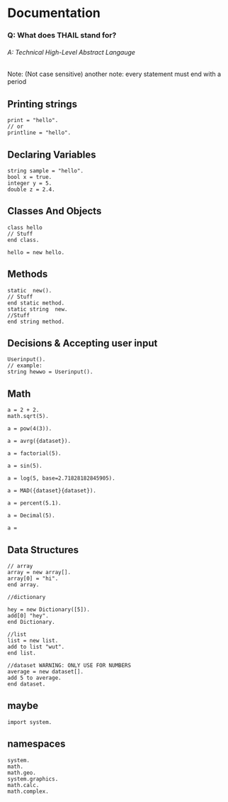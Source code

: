 # Documentation

### Q: What does THAIL stand for?
###### A: Technical High-Level Abstract Langauge
Note: (Not case sensitive)
another note: every statement must end with a period
## Printing strings
```
print = "hello".
// or 
printline = "hello".
```

## Declaring Variables
```
string sample = "hello".
bool x = true.
integer y = 5.
double z = 2.4.
```

## Classes And Objects
```
class hello
// Stuff
end class.

hello = new hello.
```


## Methods
```
static  new().
// Stuff
end static method.
static string  new.
//Stuff
end string method.
```

## Decisions & Accepting user input
```
Userinput().
// example:
string hewwo = Userinput().
```
## Math
```
a = 2 + 2.
math.sqrt(5).

a = pow(4(3)).

a = avrg({dataset}).

a = factorial(5).

a = sin(5).

a = log(5, base=2.71828182845905).

a = MAD({dataset}{dataset}).

a = percent(5.1).

a = Decimal(5).

a = 
```
## Data Structures
```
// array 
array = new array[].
array[0] = "hi".
end array.

//dictionary

hey = new Dictionary([5]).
add[0] "hey".
end Dictionary.

//list 
list = new list.
add to list "wut".
end list.

//dataset WARNING: ONLY USE FOR NUMBERS
average = new dataset[].
add 5 to average.
end dataset.
```

## maybe ##


```
import system.
```

[](StudentFires-recommendation,-no-imports.-everything-shoudl-already-be-there)

[](This-makes-it-easier-for-beginners-too)

## namespaces

```
system.
math.
math.geo.
system.graphics.
math.calc.
math.complex.
```